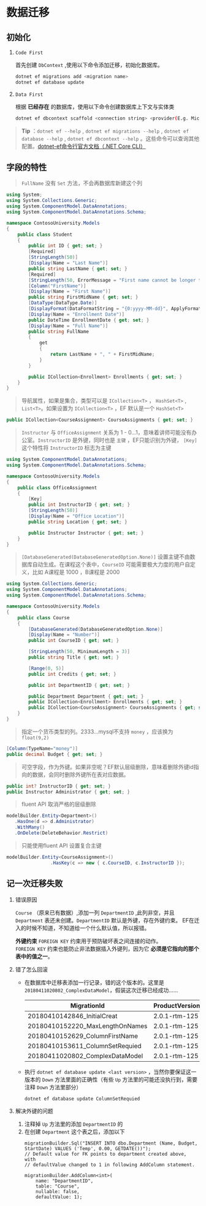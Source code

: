 # 数据迁移

## 初始化

1. `Code First`

    首先创建 `DbContext` ,使用以下命令添加迁移，初始化数据库。
    ``` bash
    dotnet ef migrations add <migration name>
    dotnet ef database update
    ```

1. `Data First`

    根据 **已经存在** 的数据库，使用以下命令创建数据库上下文与实体类
    ``` bash
    dotnet ef dbcontext scaffold <connection string> <provider(E.g. Microsoft.EntityFrameworkCore.SqlServer)>
    ```

> **Tip** ：`dotnet ef --help` , `dotnet ef migrations --help` , `dotnet ef database --help` , `dotnet ef dbcontext --help` 。这些命令可以查询其他配置。[dotnet-ef命令行官方文档（.NET Core CLI）](https://docs.microsoft.com/en-us/ef/core/miscellaneous/cli/dotnet)

## 字段的特性

> `FullName` 没有 `Set` 方法，不会再数据库新建这个列

``` C#
using System;
using System.Collections.Generic;
using System.ComponentModel.DataAnnotations;
using System.ComponentModel.DataAnnotations.Schema;

namespace ContosoUniversity.Models
{
    public class Student
    {
        public int ID { get; set; }
        [Required]
        [StringLength(50)]
        [Display(Name = "Last Name")]
        public string LastName { get; set; }
        [Required]
        [StringLength(50, ErrorMessage = "First name cannot be longer than 50 characters.")]
        [Column("FirstName")]
        [Display(Name = "First Name")]
        public string FirstMidName { get; set; }
        [DataType(DataType.Date)]
        [DisplayFormat(DataFormatString = "{0:yyyy-MM-dd}", ApplyFormatInEditMode = true)]
        [Display(Name = "Enrollment Date")]
        public DateTime EnrollmentDate { get; set; }
        [Display(Name = "Full Name")]
        public string FullName
        {
            get
            {
                return LastName + ", " + FirstMidName;
            }
        }

        public ICollection<Enrollment> Enrollments { get; set; }
    }
}
```

> 导航属性，如果是集合，类型可以是 `ICollection<T>` ， `HashSet<T>` , `List<T>`。如果设置为 `ICollection<T>` ，EF 默认是一个 `HashSet<T>`

``` C#
public ICollection<CourseAssignment> CourseAssignments { get; set; }
```

> `Instructor` 与 `OfficeAssignment` 关系为 1 - 0...1，意味着讲师可能没有办公室。`InstructorID` 是外键，同时也是 `主键` ，EF只能识别为外键， `[Key]` 这个特性将 `InstructorID` 标志为主键
``` C#
using System.ComponentModel.DataAnnotations;
using System.ComponentModel.DataAnnotations.Schema;

namespace ContosoUniversity.Models
{
    public class OfficeAssignment
    {
        [Key]
        public int InstructorID { get; set; }
        [StringLength(50)]
        [Display(Name = "Office Location")]
        public string Location { get; set; }

        public Instructor Instructor { get; set; }
    }
}
```

> `[DatabaseGenerated(DatabaseGeneratedOption.None)]` 设置主键不由数据库自动生成。在课程这个表中，`CourseID` 可能需要极大力度的用户自定义，比如 A课程是 1000 ，B课程是 2000
``` C#
using System.Collections.Generic;
using System.ComponentModel.DataAnnotations;
using System.ComponentModel.DataAnnotations.Schema;

namespace ContosoUniversity.Models
{
    public class Course
    {
        [DatabaseGenerated(DatabaseGeneratedOption.None)]
        [Display(Name = "Number")]
        public int CourseID { get; set; }

        [StringLength(50, MinimumLength = 3)]
        public string Title { get; set; }

        [Range(0, 5)]
        public int Credits { get; set; }

        public int DepartmentID { get; set; }

        public Department Department { get; set; }
        public ICollection<Enrollment> Enrollments { get; set; }
        public ICollection<CourseAssignment> CourseAssignments { get; set; }
    }
}
```

> 指定一个货币类型的列。2333...mysql不支持 `money` ，应该换为 `float(9,2)`
```C#
[Column(TypeName="money")]
public decimal Budget { get; set; }
```

> 可空字段，作为外键。如果非空呢？EF默认层级删除，意味着删除外键id指向的数据，会同时删除外键所在表对应数据。

``` C#
public int? InstructorID { get; set; }
public Instructor Administrator { get; set; }
```

> fluent API 取消严格的层级删除
```C#
modelBuilder.Entity<Department>()
   .HasOne(d => d.Administrator)
   .WithMany()
   .OnDelete(DeleteBehavior.Restrict)
```

> 只能使用fluent API 设置复合主键
``` C#
modelBuilder.Entity<CourseAssignment>()
                .HasKey(c => new { c.CourseID, c.InstructorID });
```

## 记一次迁移失败

1. 错误原因

    `Course` （原来已有数据）,添加一列 `DepartmentID` ,此列非空，并且 `Department` 表还未创建。`DepartmentID` 默认是外键，存在外键约束。 EF在迁入的时候不知道，不知道给一个什么默认值，所以报错。

    **外键约束**
    `FOREIGN KEY` 约束用于预防破坏表之间连接的动作。  
    `FOREIGN KEY` 约束也能防止非法数据插入外键列，因为它 **必须是它指向的那个表中的值之一**。

1. 错了怎么回滚

    - 在数据库中迁移表添加一行记录，错的这个版本的。这里是 `20180411020802_ComplexDataModel`，假装这次迁移已经成功......
    
        MigrationId | ProductVersion
        --- | ----
        20180410142846_InitialCreat | 2.0.1-rtm-125
        20180410152220_MaxLengthOnNames | 2.0.1-rtm-125
        20180410152629_ColumnFirstName | 2.0.1-rtm-125
        20180410153611_ColumnSetRequied | 2.0.1-rtm-125
        20180411020802_ComplexDataModel | 2.0.1-rtm-125

    - 执行 `dotnet ef database update <last version>` ，当然你要保证这一版本的 `Down` 方法里面的正确性（有些 `Up` 方法里的可能还没执行到，需要注释 `Down` 方法里部分）
        ``` bash
        dotnet ef database update ColumnSetRequied
        ```

1. 解决外键的问题

    1. 注释掉 `Up` 方法里的添加 `DepartmentID` 的
    1. 在创建 `Department` 这个表之后，添加以下
        ```
        migrationBuilder.Sql("INSERT INTO dbo.Department (Name, Budget, StartDate) VALUES ('Temp', 0.00, GETDATE())");
        // Default value for FK points to department created above, with
        // defaultValue changed to 1 in following AddColumn statement.

        migrationBuilder.AddColumn<int>(
            name: "DepartmentID",
            table: "Course",
            nullable: false,
            defaultValue: 1);
        ```